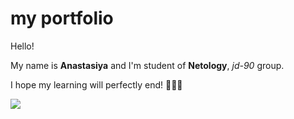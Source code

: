 # my portfolio

Hello!

My name is **Anastasiya** and I'm student of **Netology**, _jd-90_ group.

I hope my learning will perfectly end!
🥺🥺🥺


![](https://i.pinimg.com/736x/a3/12/1c/a3121cddc43e014c949079a7ddebbfd7.jpg)
